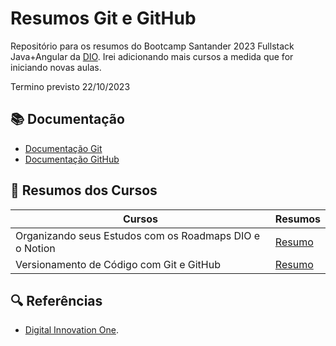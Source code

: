 
# Resumos Git e GitHub

Repositório para os resumos do Bootcamp Santander 2023 Fullstack Java+Angular da [DIO](https://web.dio.me/home).
Irei adicionando mais cursos a medida que for iniciando novas aulas.

Termino previsto 22/10/2023

## 📚  Documentação
- [Documentação Git](https://git-scm.com/docs)
- [Documentação GitHub](https://docs.github.com/pt/get-started)

## 📃  Resumos dos Cursos

| Cursos | Resumos|
|--------|---------|
|Organizando seus Estudos com os Roadmaps DIO e o Notion|[Resumo](https://bootcamp-da-gaby.notion.site/Programa-o-ac913bb2d0224e3e81201bac8e01d421?pvs=4)
|Versionamento de Código com Git e GitHub | [Resumo](https://www.notion.so/bootcamp-da-gaby/Curso-Versionamento-de-C-digo-com-Git-e-GitHub-2687f272104b4fb59da3c110877c532b?pvs=4)

## 🔍  Referências
 
- [Digital Innovation One](https://web.dio.me/track/bf7abb82-1324-4074-9949-f474a1a911fe).



